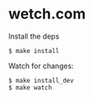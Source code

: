 # wetch.com

Install the deps

    $ make install

Watch for changes:

    $ make install_dev
    $ make watch

